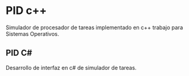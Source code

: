# PID c++
Simulador de procesador de tareas implementado en c++ trabajo para Sistemas Operativos.


## PID C#
Desarrollo de interfaz en c# de simulador de tareas.
